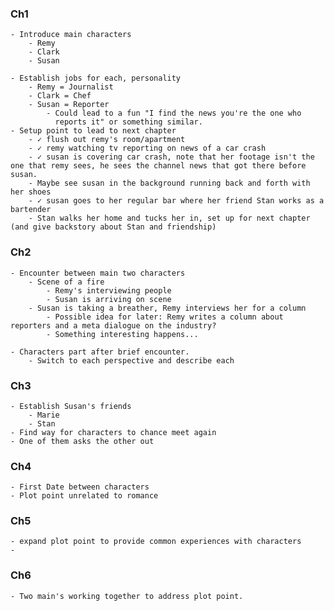### Ch1

	- Introduce main characters 
		- Remy
		- Clark 
		- Susan

	- Establish jobs for each, personality
		- Remy = Journalist
		- Clark = Chef
		- Susan = Reporter 
			- Could lead to a fun "I find the news you're the one who
			  reports it" or something similar.
	- Setup point to lead to next chapter
		- ✓ flush out remy's room/apartment
		- ✓ remy watching tv reporting on news of a car crash
		- ✓ susan is covering car crash, note that her footage isn't the one that remy sees, he sees the channel news that got there before susan. 
		- Maybe see susan in the background running back and forth with her shoes
		- ✓ susan goes to her regular bar where her friend Stan works as a bartender
		- Stan walks her home and tucks her in, set up for next chapter (and give backstory about Stan and friendship)

### Ch2

	- Encounter between main two characters
		- Scene of a fire
			- Remy's interviewing people
			- Susan is arriving on scene
		- Susan is taking a breather, Remy interviews her for a column
			- Possible idea for later: Remy writes a column about reporters and a meta dialogue on the industry?
			- Something interesting happens...

	- Characters part after brief encounter. 
		- Switch to each perspective and describe each

### Ch3

	- Establish Susan's friends
		- Marie
		- Stan
	- Find way for characters to chance meet again
	- One of them asks the other out  

### Ch4 

	- First Date between characters
	- Plot point unrelated to romance

### Ch5

	- expand plot point to provide common experiences with characters
	- 

### Ch6

	- Two main's working together to address plot point.
